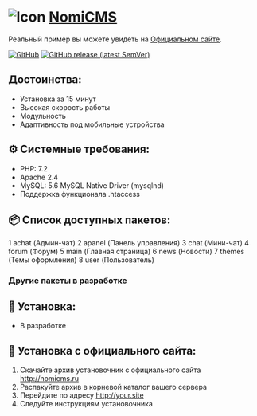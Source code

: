 # <img alt="Icon" src="http://nomicms.ru/design/images/nomicms.jpg"> [NomiCMS](https://github.com/nomicms/NomiCMS)

Реальный пример вы можете увидеть на [Официальном сайте](http://nomicms.ru/).

[![GitHub](https://img.shields.io/github/license/nomicms/NomiCMS?color=blue)](https://github.com/nomicms/NomiCMS/blob/master/LICENSE)
[![GitHub release (latest SemVer)](https://img.shields.io/github/v/release/nomicms/NomiCMS)](https://github.com/nomicms/NomiCMS/releases)

## Достоинства:
- Установка за 15 минут
- Высокая скорость работы
- Модульность
- Адаптивность под мобильные устройства

## :gear: Системные требования:
- PHP: 7.2
- Apache 2.4
- MySQL: 5.6 MySQL Native Driver (mysqlnd)
- Поддержка функционала .htaccess

## :package: Список доступных пакетов:
1 achat (Админ-чат)
2 apanel (Панель управления)
3 chat (Мини-чат)
4 forum (Форум)
5 main (Главная страница)
6 news (Новости)
7 themes (Темы оформления)
8 user (Пользователь)
### Другие пакеты в разработке

## :wrench: Установка:
- В разработке

## :wrench: Установка с официального сайта:
1. Скачайте архив установочник с официального сайта http://nomicms.ru
2. Распакуйте архив в корневой каталог вашего сервера
3. Перейдите по адресу http://your.site
4. Следуйте инструкциям установочника
